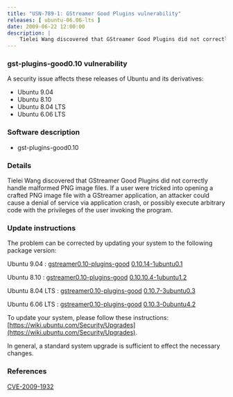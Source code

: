 ```yaml
---
title: "USN-789-1: GStreamer Good Plugins vulnerability"
releases: [ ubuntu-06.06-lts ]
date: 2009-06-22 12:00:00
description: |
    Tielei Wang discovered that GStreamer Good Plugins did not correctly handle malformed PNG image files. If a user were tricked into opening a crafted PNG image file with a GStreamer application, an attacker could cause a denial of service via application crash, or possibly execute arbitrary code with the privileges of the user invoking the program. 
--- 
```

 
### gst-plugins-good0.10 vulnerability

A security issue affects these releases of Ubuntu and its derivatives:

* Ubuntu 9.04
* Ubuntu 8.10
* Ubuntu 8.04 LTS
* Ubuntu 6.06 LTS

### Software description

* gst-plugins-good0.10 

### Details

Tielei Wang discovered that GStreamer Good Plugins did not correctly handle malformed PNG image files. If a user were tricked into opening a crafted PNG image file with a GStreamer application, an attacker could cause a denial of service via application crash, or possibly execute arbitrary code with the privileges of the user invoking the program. 

### Update instructions

The problem can be corrected by updating your system to the following package version:

Ubuntu 9.04
 : [gstreamer0.10-plugins-good](https://launchpad.net/ubuntu/+source/gst-plugins-good0.10) <span> [0.10.14-1ubuntu0.1](https://launchpad.net/ubuntu/+source/gst-plugins-good0.10/0.10.14-1ubuntu0.1) </span> 

Ubuntu 8.10
 : [gstreamer0.10-plugins-good](https://launchpad.net/ubuntu/+source/gst-plugins-good0.10) <span> [0.10.10.4-1ubuntu1.2](https://launchpad.net/ubuntu/+source/gst-plugins-good0.10/0.10.10.4-1ubuntu1.2) </span> 

Ubuntu 8.04 LTS
 : [gstreamer0.10-plugins-good](https://launchpad.net/ubuntu/+source/gst-plugins-good0.10) <span> [0.10.7-3ubuntu0.3](https://launchpad.net/ubuntu/+source/gst-plugins-good0.10/0.10.7-3ubuntu0.3) </span> 

Ubuntu 6.06 LTS
 : [gstreamer0.10-plugins-good](https://launchpad.net/ubuntu/+source/gst-plugins-good0.10) <span> [0.10.3-0ubuntu4.2](https://launchpad.net/ubuntu/+source/gst-plugins-good0.10/0.10.3-0ubuntu4.2) </span> 

To update your system, please follow these instructions: [https://wiki.ubuntu.com/Security/Upgrades](https://wiki.ubuntu.com/Security/Upgrades).

In general, a standard system upgrade is sufficient to effect the necessary changes. 

### References

 [CVE-2009-1932](http://people.ubuntu.com/~ubuntu-security/cve/CVE-2009-1932)
 
